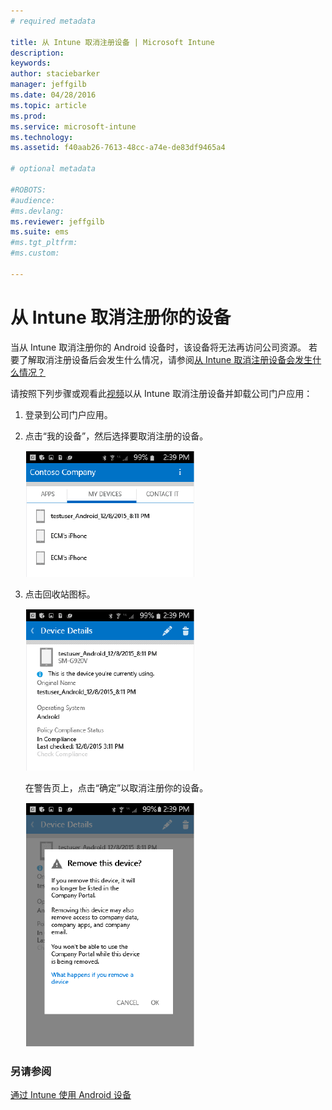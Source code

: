 ```yaml
---
# required metadata

title: 从 Intune 取消注册设备 | Microsoft Intune
description:
keywords:
author: staciebarker
manager: jeffgilb
ms.date: 04/28/2016
ms.topic: article
ms.prod:
ms.service: microsoft-intune
ms.technology:
ms.assetid: f40aab26-7613-48cc-a74e-de83df9465a4

# optional metadata

#ROBOTS:
#audience:
#ms.devlang:
ms.reviewer: jeffgilb
ms.suite: ems
#ms.tgt_pltfrm:
#ms.custom:

---
```



# 从 Intune 取消注册你的设备

当从 Intune 取消注册你的 Android 设备时，该设备将无法再访问公司资源。  若要了解取消注册设备后会发生什么情况，请参阅[从 Intune 取消注册设备会发生什么情况？](what-happens-if-you-unenroll-your-device-from-intune-android.md)

请按照下列步骤或观看此[视频](http://aka.ms/gyq2du)以从 Intune 取消注册设备并卸载公司门户应用：

1.  登录到公司门户应用。

2.  点击“我的设备”，然后选择要取消注册的设备。

    ![android-company-portal-unenroll-choose-device](./media/andr-1-my-devices-choose.png)

3.  点击回收站图标。

    ![android-company-portal-unenroll-tap-trash](./media/andr-2-tap-trashcan.png)

    在警告页上，点击“确定”以取消注册你的设备。

    ![android-company-portal-unenroll-warning](./media/andr-3-warning-about-remove.png)


### 另请参阅
[通过 Intune 使用 Android 设备](using-your-android-device-with-intune.md)

<!--HONumber=May16_HO2-->


